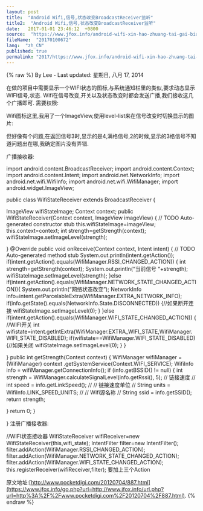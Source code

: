 ```yaml
---
layout: post
title:  "Android Wifi,信号,状态改变BroadcastReceiver监听"
title2:  "Android Wifi,信号,状态改变BroadcastReceiver监听"
date:   2017-01-01 23:46:12  +0800
source:  "https://www.jfox.info/android-wifi-xin-hao-zhuang-tai-gai-bian-broadcastreceiver-jian-ting.html"
fileName:  "20170100672"
lang:  "zh_CN"
published: true
permalink: "2017/https://www.jfox.info/android-wifi-xin-hao-zhuang-tai-gai-bian-broadcastreceiver-jian-ting.html"
---
```

{% raw %}
By Lee - Last updated: 星期日, 八月 17, 2014

在做的项目中需要显示一个WIFI状态的图标,与系统通知栏里的类似,要求动态显示WIFI信号,状态.
Wifi在信号改变,开关以及状态改变时都会发送广播,我们接收这几个广播即可.
需要权限:

<uses-permission android:name=”android.permission.ACCESS_WIFI_STATE” />
<uses-permission android:name=”android.permission.ACCESS_NETWORK_STATE” />
Wifi图标这里,我用了一个ImageView,使用level-list来在信号改变时切换显示的图片:

<?xml version=”1.0″ encoding=”utf-8″?>
<level-list xmlns:android=”http://schemas.android.com/apk/res/android” >

<item
android:maxLevel=”0″
android:drawable=”@drawable/stateitems_wifi_0″
android:minLevel=”0″/>
<item
android:drawable=”@drawable/stateitems_wifi_1″
android:maxLevel=”1″
android:minLevel=”1″/>
<item
android:drawable=”@drawable/stateitems_wifi_2″
android:maxLevel=”2″
android:minLevel=”2″/>
<item
android:drawable=”@drawable/stateitems_wifi_3″
android:maxLevel=”3″
android:minLevel=”3″/>
<item
android:drawable=”@drawable/stateitems_wifi_4″
android:maxLevel=”4″
android:minLevel=”4″/>

</level-list>
但好像有个问题,在返回信号3时,显示的是4,满格信号,2的时候,显示的3格信号不知道问题出在哪,我确定图片没有弄错.

广播接收器:

import android.content.BroadcastReceiver;
import android.content.Context;
import android.content.Intent;
import android.net.NetworkInfo;
import android.net.wifi.WifiInfo;
import android.net.wifi.WifiManager;
import android.widget.ImageView;

public class WifiStateReceiver extends BroadcastReceiver {

ImageView wifiStateImage;
Context context;
public WifiStateReceiver(Context context, ImageView imageView) {
// TODO Auto-generated constructor stub
this.wifiStateImage=imageView;
this.context=context;
int strength=getStrength(context);
wifiStateImage.setImageLevel(strength);

}
@Override
public void onReceive(Context context, Intent intent) {
// TODO Auto-generated method stub
System.out.println(intent.getAction());
if(intent.getAction().equals(WifiManager.RSSI_CHANGED_ACTION))
{
int strength=getStrength(context);
System.out.println(“当前信号 “+strength);
wifiStateImage.setImageLevel(strength);
}else if(intent.getAction().equals(WifiManager.NETWORK_STATE_CHANGED_ACTION)){
System.out.println(“网络状态改变”);
NetworkInfo info=intent.getParcelableExtra(WifiManager.EXTRA_NETWORK_INFO);
if(info.getState().equals(NetworkInfo.State.DISCONNECTED))
{//如果断开连接
wifiStateImage.setImageLevel(0);
}
}else if(intent.getAction().equals(WifiManager.WIFI_STATE_CHANGED_ACTION))
{
//WIFI开关
int wifistate=intent.getIntExtra(WifiManager.EXTRA_WIFI_STATE,WifiManager.WIFI_STATE_DISABLED);
if(wifistate==WifiManager.WIFI_STATE_DISABLED)
{//如果关闭
wifiStateImage.setImageLevel(0);
}
}

}
public int getStrength(Context context)
{
WifiManager wifiManager = (WifiManager) context
.getSystemService(Context.WIFI_SERVICE);
WifiInfo info = wifiManager.getConnectionInfo();
if (info.getBSSID() != null) {
int strength = WifiManager.calculateSignalLevel(info.getRssi(), 5);
// 链接速度
// int speed = info.getLinkSpeed();
// // 链接速度单位
// String units = WifiInfo.LINK_SPEED_UNITS;
// // Wifi源名称
// String ssid = info.getSSID();
return strength;

}
return 0;
}

}
注册广播接收器:

//WIFI状态接收器
WifiStateReceiver wifiReceiver=new WifiStateReceiver(this,wifi_state);
IntentFilter filter=new IntentFilter();
filter.addAction(WifiManager.RSSI_CHANGED_ACTION);
filter.addAction(WifiManager.NETWORK_STATE_CHANGED_ACTION);
filter.addAction(WifiManager.WIFI_STATE_CHANGED_ACTION);
this.registerReceiver(wifiReceiver,filter);
要加上三个Action

原文地址:[http://www.pocketdigi.com/20120704/887.html](https://www.jfox.info/go.php?url=http://www.jfox.info/url.php?url=http%3A%2F%2Fwww.pocketdigi.com%2F20120704%2F887.html).
{% endraw %}
